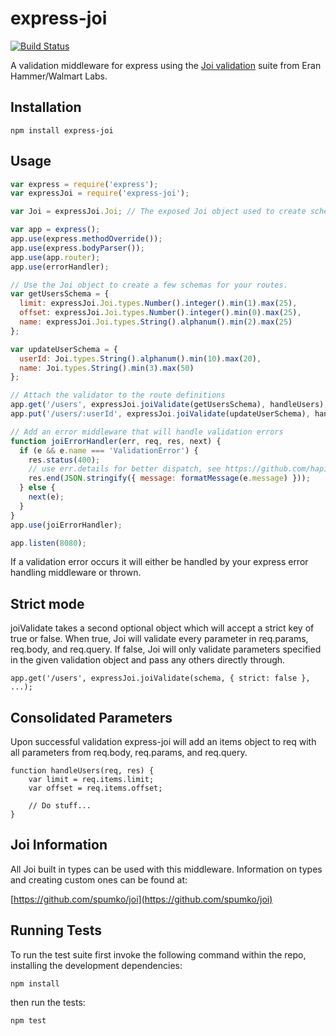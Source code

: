 express-joi
===========

[![Build Status](https://travis-ci.org/petreboy14/express-joi.png)](https://travis-ci.org/petreboy14/express-joi)


A validation middleware for express using the [Joi validation](https://github.com/spumko/joi) suite from Eran Hammer/Walmart Labs.

## Installation
```
npm install express-joi
```    
## Usage
```javascript
var express = require('express');
var expressJoi = require('express-joi');

var Joi = expressJoi.Joi; // The exposed Joi object used to create schemas and custom types

var app = express();
app.use(express.methodOverride());
app.use(express.bodyParser());
app.use(app.router);
app.use(errorHandler);

// Use the Joi object to create a few schemas for your routes. 
var getUsersSchema = {
  limit: expressJoi.Joi.types.Number().integer().min(1).max(25),
  offset: expressJoi.Joi.types.Number().integer().min(0).max(25),
  name: expressJoi.Joi.types.String().alphanum().min(2).max(25)
};

var updateUserSchema = {
  userId: Joi.types.String().alphanum().min(10).max(20),
  name: Joi.types.String().min(3).max(50)
};

// Attach the validator to the route definitions
app.get('/users', expressJoi.joiValidate(getUsersSchema), handleUsers);
app.put('/users/:userId', expressJoi.joiValidate(updateUserSchema), handleUpdateUser);

// Add an error middleware that will handle validation errors
function joiErrorHandler(err, req, res, next) {
  if (e && e.name === 'ValidationError') {
    res.status(400);
    // use err.details for better dispatch, see https://github.com/hapijs/joi/blob/master/API.md#errors
    res.end(JSON.stringify({ message: formatMessage(e.message) }));
  } else {
    next(e);
  }
}
app.use(joiErrorHandler);

app.listen(8080);
```
If a validation error occurs it will either be handled by your express error handling middleware or thrown.

## Strict mode

joiValidate takes a second optional object which will accept a strict key of true or false. When true, Joi will validate
every parameter in req.params, req.body, and req.query. If false, Joi will only validate parameters specified in the 
given validation object and pass any others directly through.

```
app.get('/users', expressJoi.joiValidate(schema, { strict: false }, ...);
```

## Consolidated Parameters

Upon successful validation express-joi will add an items object to req with all parameters from req.body, req.params, and req.query.

```
function handleUsers(req, res) {
    var limit = req.items.limit;
    var offset = req.items.offset;
    
    // Do stuff...
}
```

## Joi Information

All Joi built in types can be used with this middleware. Information on types and creating custom ones can be found at:

[https://github.com/spumko/joi](https://github.com/spumko/joi)

## Running Tests

To run the test suite first invoke the following command within the repo, installing the development dependencies:
```
npm install
```

then run the tests:
```
npm test
```
